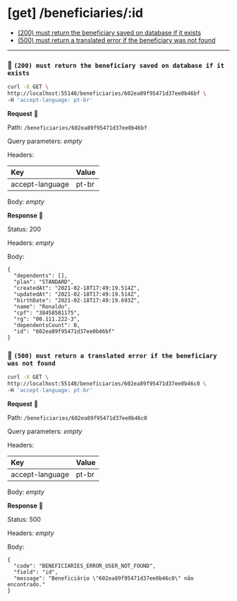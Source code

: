 # [get] /beneficiaries/:id

* [(200) must return the beneficiary saved on database if it exists](#010b9cb259)
* [(500) must return a translated error if the beneficiary was not found](#23489d2a97)

---

### :chicken: `(200) must return the beneficiary saved on database if it exists` <a name="010b9cb259"></a>

```sh
curl -X GET \
http://localhost:55148/beneficiaries/602ea89f95471d37ee0b46bf \
-H 'accept-language: pt-br'
```

**Request** :egg:

Path: `/beneficiaries/602ea89f95471d37ee0b46bf`

Query parameters: _empty_

Headers: 

| Key | Value |
| :--- | :--- |
| accept-language | pt-br |

Body: _empty_

**Response** :hatching_chick:

Status: 200

Headers: _empty_

Body: 

```
{
  "dependents": [],
  "plan": "STANDARD",
  "createdAt": "2021-02-18T17:49:19.514Z",
  "updatedAt": "2021-02-18T17:49:19.514Z",
  "birthDate": "2021-02-18T17:49:19.693Z",
  "name": "Ronaldo",
  "cpf": "38458581175",
  "rg": "00.111.222-3",
  "dependentsCount": 0,
  "id": "602ea89f95471d37ee0b46bf"
}
```

### :chicken: `(500) must return a translated error if the beneficiary was not found` <a name="23489d2a97"></a>

```sh
curl -X GET \
http://localhost:55148/beneficiaries/602ea89f95471d37ee0b46c0 \
-H 'accept-language: pt-br'
```

**Request** :egg:

Path: `/beneficiaries/602ea89f95471d37ee0b46c0`

Query parameters: _empty_

Headers: 

| Key | Value |
| :--- | :--- |
| accept-language | pt-br |

Body: _empty_

**Response** :hatching_chick:

Status: 500

Headers: _empty_

Body: 

```
{
  "code": "BENEFICIARIES_ERROR_USER_NOT_FOUND",
  "field": "id",
  "message": "Beneficiário \"602ea89f95471d37ee0b46c0\" não encontrado."
}
```
